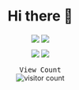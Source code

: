 <div align="center" >

  <samp><h1> Hi there 👋 </h1></samp>

<a href="https://github.com/mhmda-83">
<img align="center" src="https://github-readme-stats.vercel.app/api?username=mhmda-83&show_icons=true&count_private=true&include_all_commits=true&theme=nord" /></a>
<a href="https://github.com/mhmda-83">
<img align="center" src="https://github-readme-stats.vercel.app/api/top-langs/?username=mhmda-83&theme=nord" />
</a>

  
[<img src="https://img.icons8.com/color/48/000000/linkedin.png"/>](https://linkedin.com/in/mohammadalian-2004)
[<img src="https://img.icons8.com/fluent/48/000000/telegram-app.png"/>](https://t.me/MohammadAlian_1383)
  

<samp>View Count</samp>
<br />
<img src="https://profile-counter.glitch.me/{mhmda-83}/count.svg" alt="visitor count" />

  </div>
